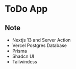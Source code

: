 # ToDo App
## Note
- Nextjs 13 and Server Action
- Vercel Postgres Database
- Prisma
- Shadcn UI
- Tailwindcss 